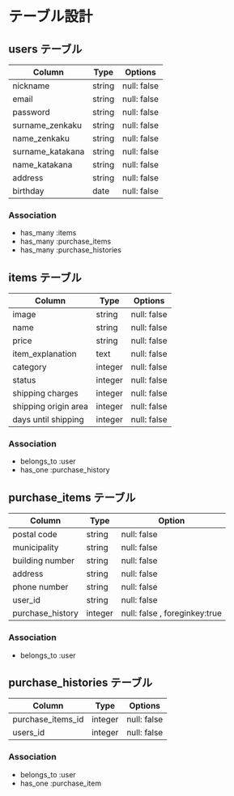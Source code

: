 # テーブル設計

## users テーブル

| Column           | Type   | Options     |
| ---------------- | ------ | ----------- |
| nickname         | string | null: false |
| email            | string | null: false |
| password         | string | null: false |
| surname_zenkaku  | string | null: false |
| name_zenkaku     | string | null: false |
| surname_katakana | string | null: false |
| name_katakana    | string | null: false |
| address          | string | null: false |
| birthday         | date   | null: false |

### Association

- has_many :items
- has_many :purchase_items
- has_many :purchase_histories

## items テーブル

| Column               | Type    | Options     |
| -------------------- | ------- | ----------- |
| image                | string  | null: false |
| name                 | string  | null: false |
| price                | string  | null: false |
| item_explanation     | text    | null: false |
| category             | integer | null: false |
| status               | integer | null: false |
| shipping charges     | integer | null: false |
| shipping origin area | integer | null: false |
| days until shipping  | integer | null: false |

### Association

- belongs_to :user
- has_one :purchase_history

## purchase_items テーブル

| Column           | Type   | Option      |
| ---------------- | ------ | ----------- |
| postal code      | string | null: false |
| municipality     | string | null: false |
| building number  | string | null: false |
| address          | string | null: false |
| phone number     | string | null: false |
| user_id          | string | null: false |
| purchase_history | integer | null: false , foreginkey:true |

### Association

- belongs_to :user

## purchase_histories テーブル

| Column            | Type    | Options     |
| ----------------- | ------- | ----------- |
| purchase_items_id | integer | null: false |
| users_id          | integer | null: false |

### Association

- belongs_to :user
- has_one :purchase_item